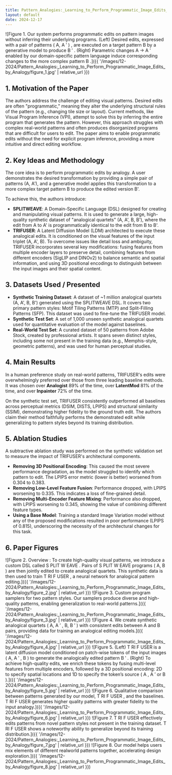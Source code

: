 ```yaml
---
title: Pattern_Analogies:_Learning_to_Perform_Programmatic_Image_Edits_by_Analogy
layout: default
date: 2024-12-17
---
```

![Figure 1. Our system performs programmatic edits on pattern images without inferring their underlying programs. (Left) Desired edits, expressed with a pair of patterns ( A, A ′ ) , are executed on a target pattern B by a generative model to produce B ′ . (Right) Parametric changes A → A ′ enabled by our domain-specific pattern language induce corresponding changes to the more complex pattern B .]({{ '/images/12-2024/Pattern_Analogies:_Learning_to_Perform_Programmatic_Image_Edits_by_Analogy/figure_1.jpg' | relative_url }})
## 1. Motivation of the Paper
The authors address the challenge of editing visual patterns. Desired edits are often "programmatic," meaning they alter the underlying structural rules of the pattern (e.g., changing tile size or layout). Current methods, like Visual Program Inference (VPI), attempt to solve this by inferring the entire program that generates the pattern. However, this approach struggles with complex real-world patterns and often produces disorganized programs that are difficult for users to edit. The paper aims to enable programmatic edits without the need for explicit program inference, providing a more intuitive and direct editing workflow.

## 2. Key Ideas and Methodology
The core idea is to perform programmatic edits by analogy. A user demonstrates the desired transformation by providing a simple pair of patterns (A, A'), and a generative model applies this transformation to a more complex target pattern B to produce the edited version B'.

To achieve this, the authors introduce:
*   **SPLITWEAVE**: A Domain-Specific Language (DSL) designed for creating and manipulating visual patterns. It is used to generate a large, high-quality synthetic dataset of "analogical quartets" (A, A', B, B'), where the edit from A to A' is programmatically identical to the edit from B to B'.
*   **TRIFUSER**: A Latent Diffusion Model (LDM) architected to execute these analogical edits. It is conditioned on the visual features of the input triplet (A, A', B). To overcome issues like detail loss and ambiguity, TRIFUSER incorporates several key modifications: fusing features from multiple encoder layers to preserve detail, combining features from different encoders (SigLIP and DINOv2) to balance semantic and spatial information, and using 3D positional encodings to distinguish between the input images and their spatial content.

## 3. Datasets Used / Presented
*   **Synthetic Training Dataset**: A dataset of ~1 million analogical quartets (A, A', B, B') generated using the SPLITWEAVE DSL. It covers two primary pattern styles: Motif Tiling Patterns (MTP) and Split-Filling Patterns (SFP). This dataset was used to fine-tune the TRIFUSER model.
*   **Synthetic Test Set**: A set of 1,000 unseen synthetic analogical quartets used for quantitative evaluation of the model against baselines.
*   **Real-World Test Set**: A curated dataset of 50 patterns from Adobe Stock, created by professional artists. It spans seven distinct styles, including some not present in the training data (e.g., Memphis-style, geometric patterns), and was used for human perceptual studies.

## 4. Main Results
In a human preference study on real-world patterns, TRIFUSER's edits were overwhelmingly preferred over those from three leading baseline methods. It was chosen over **Analogist** 89% of the time, over **LatentMod** 81% of the time, and over **Inpainter** 72% of the time.

On the synthetic test set, TRIFUSER consistently outperformed all baselines across perceptual metrics (DSIM, DISTS, LPIPS) and structural similarity (SSIM), demonstrating higher fidelity to the ground truth edit. The authors claim their method faithfully performs the demonstrated edit while generalizing to pattern styles beyond its training distribution.

## 5. Ablation Studies
A subtractive ablation study was performed on the synthetic validation set to measure the impact of TRIFUSER's architectural components.
*   **Removing 3D Positional Encoding**: This caused the most severe performance degradation, as the model struggled to identify which pattern to edit. The LPIPS error metric (lower is better) worsened from 0.304 to 0.383.
*   **Removing Low-Level Feature Fusion**: Performance dropped, with LPIPS worsening to 0.335. This indicates a loss of fine-grained detail.
*   **Removing Multi-Encoder Feature Mixing**: Performance also dropped, with LPIPS worsening to 0.345, showing the value of combining different feature types.
*   **Using a Base Model**: Training a standard Image Variation model without any of the proposed modifications resulted in poor performance (LPIPS of 0.815), underscoring the necessity of the architectural changes for this task.

## 6. Paper Figures
![Figure 2. Overview : To create high-quality visual patterns, we introduce a custom DSL called S PLIT W EAVE . Pairs of S PLIT W EAVE programs ( A, B ) are then jointly edited to create analogical quartets. This synthetic data is then used to train T RI F USER , a neural network for analogical pattern editing.]({{ '/images/12-2024/Pattern_Analogies:_Learning_to_Perform_Programmatic_Image_Edits_by_Analogy/figure_2.jpg' | relative_url }})
![Figure 3. Custom program samplers for two pattern styles. Our samplers produce diverse and high-quality patterns, enabling generalization to real-world patterns.]({{ '/images/12-2024/Pattern_Analogies:_Learning_to_Perform_Programmatic_Image_Edits_by_Analogy/figure_3.jpg' | relative_url }})
![Figure 4. We create synthetic analogical quartets ( A, A ′ , B, B ′ ) with consistent edits between A and B pairs, providing data for training an analogical editing models.]({{ '/images/12-2024/Pattern_Analogies:_Learning_to_Perform_Programmatic_Image_Edits_by_Analogy/figure_4.jpg' | relative_url }})
![Figure 5. (Left) T RI F USER is a latent diffusion model conditioned on patch-wise tokens of the input images ( A, A ′ , B ) to generate the analogically edited pattern B ′ . (Right) To achieve high-quality edits, we enrich these tokens by fusing multi-level features from multiple encoders, followed by a 3D positional encoding: 2D to specify spatial locations and 1D to specify the token’s source ( A , A ′ or B ).]({{ '/images/12-2024/Pattern_Analogies:_Learning_to_Perform_Programmatic_Image_Edits_by_Analogy/figure_5.jpg' | relative_url }})
![Figure 6. Qualitative comparison between patterns generated by our model, T RI F USER , and the baselines. T RI F USER generates higher quality patterns with greater fidelity to the input analogy.]({{ '/images/12-2024/Pattern_Analogies:_Learning_to_Perform_Programmatic_Image_Edits_by_Analogy/figure_6.jpg' | relative_url }})
![Figure 7. T RI F USER effectively edits patterns from novel pattern styles not present in the training dataset. T RI F USER shows a noteworthy ability to generalize beyond its training distribution.]({{ '/images/12-2024/Pattern_Analogies:_Learning_to_Perform_Programmatic_Image_Edits_by_Analogy/figure_7.jpg' | relative_url }})
![Figure 8. Our model helps users mix elements of different realworld patterns together, accelerating design exploration.]({{ '/images/12-2024/Pattern_Analogies:_Learning_to_Perform_Programmatic_Image_Edits_by_Analogy/figure_8.jpg' | relative_url }})
